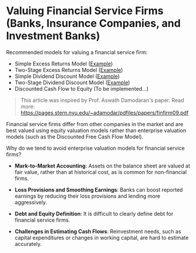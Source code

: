 # Valuing Financial Service Firms (Banks, Insurance Companies, and Investment Banks)

Recommended models for valuing a financial service firm:
* Simple Excess Returns Model ([Example](https://discountingcashflows.com/company/GS/valuation/simple-excess-return-model/))
* Two-Stage Excess Returns Model ([Example](https://discountingcashflows.com/company/GS/valuation/two-stage-excess-return-model/))
* Simple Dividend Discount Model ([Example](https://discountingcashflows.com/company/GS/valuation/simple-dividend-discount-model/))
* Two-Stage Dividend Discount Model ([Example](https://discountingcashflows.com/company/GS/valuation/two-stage-dividend-discount-model/))
* Discounted Cash Flow to Equity (To be implemented...)

> This article was inspired by Prof. Aswath Damodaran's paper. Read more: https://pages.stern.nyu.edu/~adamodar/pdfiles/papers/finfirm09.pdf

Financial service firms differ from other companies in the market and are best valued using equity valuation models rather than enterprise valuation models (such as the Discounted Free Cash Flow Model).

Why do we tend to avoid enterprise valuation models for financial service firms?

- **Mark-to-Market Accounting**: Assets on the balance sheet are valued at fair value, rather than at historical cost, as is common for non-financial firms.

- **Loss Provisions and Smoothing Earnings**: Banks can boost reported earnings by reducing their loss provisions and lending more aggressively.

- **Debt and Equity Definition**: It is difficult to clearly define debt for financial service firms.

- **Challenges in Estimating Cash Flows**: Reinvestment needs, such as capital expenditures or changes in working capital, are hard to estimate accurately.
